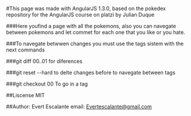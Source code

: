 #This page was made with AngularJS 1.3.0, based on the pokedex repository for the AngularJS course on platzi by Julian Duque

###Here youfind a page with all the pokemons, also you can navegate between pokemons and let commet for each one that you like or you hate.


###To navegate betwwen changes you must use the tags sistem with the next commands

###git diff 00..01 for diferences

###git  reset --hard to delte changes  before to navegate between tags

###git checkout 00 To go in a tag

##Liscense MIT

##Author: Evert Escalante  email: Evertescalante@gmail.com 
